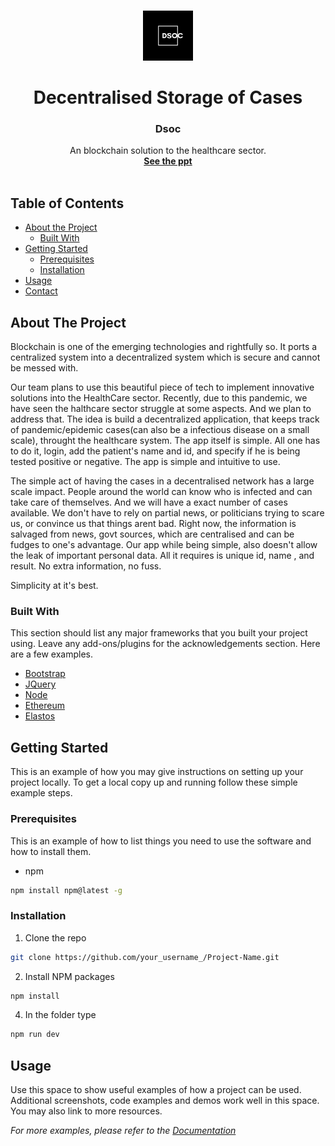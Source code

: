 <!--
*** Thanks for checking out this README Template. If you have a suggestion that would
*** make this better, please fork the repo and create a pull request or simply open
*** an issue with the tag "enhancement".
*** Thanks again! Now go create something AMAZING! :D
-->





<!-- PROJECT SHIELDS -->
<!--
*** I'm using markdown "reference style" links for readability.
*** Reference links are enclosed in brackets [ ] instead of parentheses ( ).
*** See the bottom of this document for the declaration of the reference variables
*** for contributors-url, forks-url, etc. This is an optional, concise syntax you may use.
*** https://www.markdownguide.org/basic-syntax/#reference-style-links
-->



<!-- PROJECT LOGO -->
<br />
<p align="center">
  <a href="https://github.com/aditya-u/DSOC">
    <img src="pics/1.jpg" alt="Logo" width="80" height="80">
  </a>

  <h1 align="center">Decentralised Storage of Cases</h1>
  <h3 align="center">Dsoc</h3>

  <p align="center">
    An blockchain solution to the healthcare sector.
    <br />
    <a href="https://github.com/aditya-u/DSOC/docs/DSOC_v3.pdf"><strong>See the ppt</strong></a>
    <br />
    <br />
  </p>
</p>



<!-- TABLE OF CONTENTS -->
## Table of Contents

* [About the Project](#about-the-project)
  * [Built With](#built-with)
* [Getting Started](#getting-started)
  * [Prerequisites](#prerequisites)
  * [Installation](#installation)
* [Usage](#usage)
* [Contact](#contact)




<!-- ABOUT THE PROJECT -->
## About The Project


Blockchain is one of the emerging technologies and rightfully so. It ports a centralized system into a decentralized system which is secure and cannot be messed with. 

Our team plans to use this beautiful piece of tech to implement innovative solutions into the HealthCare sector. Recently, due to this pandemic, we have seen the halthcare sector struggle at some aspects. And we plan to address that. The idea is build a decentralized application, that keeps track of pandemic/epidemic cases(can also be a infectious disease on a small scale), throught the healthcare system. The app itself is simple. All one has to do it, login, add the patient's name and id, and specify if he is being tested positive or negative. The app is simple and intuitive to use.


The simple act of having the cases in a decentralised network has a large scale impact. People around the world can know who is infected and can take care of themselves. And we will have a exact number of cases available. We don't have to rely on partial news, or politicians trying to scare us, or convince us that things arent bad. Right now, the information is salvaged from news, govt sources, which are centralised and can be fudges to one's advantage. Our app while being simple, also doesn't allow the leak of important personal data. All it requires is unique id, name , and result. No extra information, no fuss. 

Simplicity at it's best.

### Built With
This section should list any major frameworks that you built your project using. Leave any add-ons/plugins for the acknowledgements section. Here are a few examples.
* [Bootstrap](https://getbootstrap.com)
* [JQuery](https://jquery.com)
* [Node](https://nodejs.org/en/)
* [Ethereum](https://ethereum.org/en/)
* [Elastos](https://www.elastos.org/)



<!-- GETTING STARTED -->
## Getting Started

This is an example of how you may give instructions on setting up your project locally.
To get a local copy up and running follow these simple example steps.

### Prerequisites

This is an example of how to list things you need to use the software and how to install them.
* npm
```sh
npm install npm@latest -g
```

### Installation

1. Clone the repo
```sh
git clone https://github.com/your_username_/Project-Name.git
```
2. Install NPM packages
```sh
npm install
```
4. In the folder type
```sh
npm run dev
```



<!-- USAGE EXAMPLES -->
## Usage

Use this space to show useful examples of how a project can be used. Additional screenshots, code examples and demos work well in this space. You may also link to more resources.

_For more examples, please refer to the [Documentation](https://example.com)_


<!-- MARKDOWN LINKS & IMAGES -->
<!-- https://www.markdownguide.org/basic-syntax/#reference-style-links -->
[contributors-shield]: https://img.shields.io/github/contributors/othneildrew/Best-README-Template.svg?style=flat-square
[contributors-url]: https://github.com/othneildrew/Best-README-Template/graphs/contributors
[forks-shield]: https://img.shields.io/github/forks/othneildrew/Best-README-Template.svg?style=flat-square
[forks-url]: https://github.com/othneildrew/Best-README-Template/network/members
[stars-shield]: https://img.shields.io/github/stars/othneildrew/Best-README-Template.svg?style=flat-square
[stars-url]: https://github.com/othneildrew/Best-README-Template/stargazers
[issues-shield]: https://img.shields.io/github/issues/othneildrew/Best-README-Template.svg?style=flat-square
[issues-url]: https://github.com/othneildrew/Best-README-Template/issues
[license-shield]: https://img.shields.io/github/license/othneildrew/Best-README-Template.svg?style=flat-square
[license-url]: https://github.com/othneildrew/Best-README-Template/blob/master/LICENSE.txt
[linkedin-shield]: https://img.shields.io/badge/-LinkedIn-black.svg?style=flat-square&logo=linkedin&colorB=555
[linkedin-url]: https://linkedin.com/in/othneildrew
[product-screenshot]: images/screenshot.png
